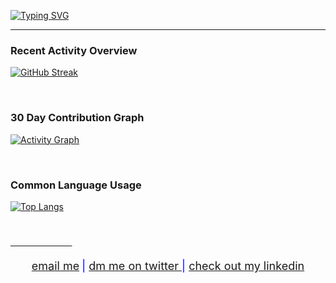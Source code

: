 [![Typing SVG](https://readme-typing-svg.herokuapp.com?color=61dbfb&size=25&duration=3500&center=false&vCenter=true&lines=%F0%9F%91%8B++%F0%9F%91%8B++%F0%9F%91%8B;Hey+there;I'm+Shahbaj;Welcome+to+my+GitHub)](https://git.io/typing-svg)
<hr />

### Recent Activity Overview

[![GitHub Streak](https://github-readme-streak-stats.herokuapp.com?user=shahbajsingh&theme=react&hide_border=true&date_format=j%20M%5B%20Y%5D)](https://git.io/streak-stats)

<br />

### 30 Day Contribution Graph

[![Activity Graph](https://activity-graph.herokuapp.com/graph?username=shahbajsingh&theme=react-dark&custom_title=Activity&nbsp;Graph&line=61dbfb&point=61dbfb&hide_border=true&hide_title=true&area=true&area_color=61dbfb)](https://github.com/ashutosh00710/github-readme-activity-graph)

<br />

### Common Language Usage

[![Top Langs](https://github-readme-stats.vercel.app/api/top-langs/?username=shahbajsingh&layout=compact&custom_title=Language&nbsp;Overview&langs_count=8&theme=react&hide_border=true&hide_title=true)](https://github.com/anuraghazra/github-readme-stats)

<br />

~~&nbsp;&nbsp;&nbsp;&nbsp;&nbsp;&nbsp;&nbsp;&nbsp;&nbsp;&nbsp;&nbsp;&nbsp;&nbsp;&nbsp;&nbsp;&nbsp;&nbsp;&nbsp;&nbsp;&nbsp;&nbsp;&nbsp;&nbsp;&nbsp;&nbsp;~~

<footer>
      <div align="left" class="footer" style="margin-center:auto;margin-center:auto;text-align:center">
            <span class="nowrap" style="color:blue;font-size:18px;"><a href="mailto:shahbajs987@gmail.com?subject=From Github">email me</a></span>
            <span class="nowrap" style="color:blue;font-size:18px;"> | <a href="https://twitter.com/messages/compose?recipient_id=2681523565&text=Hey%20Shahbaj">dm me on twitter </a></span>
            <span class="nowrap" style="color:blue;font-size:18px;"> | <a href="https://www.linkedin.com/in/shahbaj-singh-84b12a202/">check out my linkedin</a></span>
      </div>
</footer>
